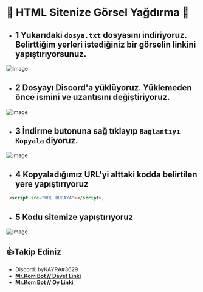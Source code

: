 🎈 HTML Sitenize Görsel Yağdırma 🎈
=================
* ## 1 Yukarıdaki ```dosya.txt``` dosyasını indiriyoruz. Belirttiğim yerleri istediğiniz bir görselin linkini yapıştırıyorsunuz.

![Image](https://cdn.discordapp.com/attachments/843882576645324821/847024474427490304/bandicam_2021-05-26_11-07-06-726.jpg)




* ## 2 Dosyayı Discord'a yüklüyoruz. Yüklemeden önce ismini ve uzantısını değiştiriyoruz.
![image](https://cdn.discordapp.com/attachments/843882576645324821/847024441383976960/bandicam_2021-05-26_11-07-48-665.jpg)

* ## 3 İndirme butonuna sağ tıklayıp ```Bağlantıyı Kopyala``` diyoruz.
![image](https://cdn.discordapp.com/attachments/843882576645324821/847024470908600320/bandicam_2021-05-26_11-10-31-671.jpg)


* ## 4 Kopyaladığımız URL'yi alttaki kodda belirtilen yere yapıştırıyoruz

```html
 <script src="URL BURAYA"></script>;
```

* ## 5 Kodu sitemize yapıştırıyoruz
![image](https://cdn.discordapp.com/attachments/843882576645324821/847024972266602556/bandicam_2021-05-26_11-14-29-265.jpg)



👍Takip Ediniz
------------
- Discord: byKAYRA#3629
- **[Mr.Kom Bot // Davet Linki](https://discord.com/oauth2/authorize?client_id=813294670578188308&scope=bot&permissions=8589934591)**
- **[Mr.Kom Bot // Oy Linki](https://top.gg/bot/813294670578188308/vote)**
